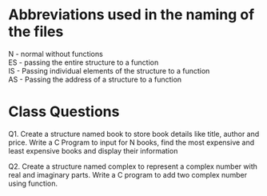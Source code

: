 # Abbreviations used in the naming of the files

N - normal without functions<br>
ES - passing the entire structure to a function<br>
IS - Passing individual elements of the structure to a function<br>
AS - Passing the address of a structure to a function<br>

# Class Questions

Q1. Create a structure named book to store book details like title, author and price. Write a C Program to input for N books, find the most expensive and least expensive books and display their information<br>

Q2. Create a structure named complex to represent a complex number with real and imaginary parts.
Write a C program to add two complex number using function.<br>
